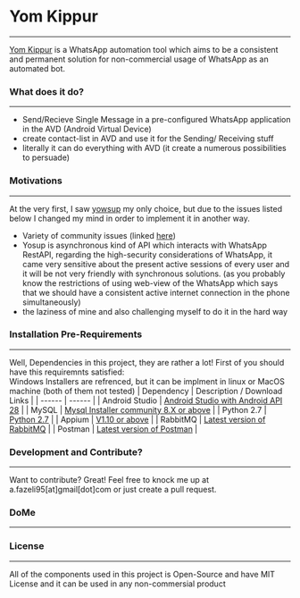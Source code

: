 # Yom Kippur
----
[Yom Kippur](https://en.wikipedia.org/wiki/Yom_Kippur) is a WhatsApp automation tool which aims to be a consistent and permanent solution for non-commercial usage of WhatsApp as an automated bot. 

### What does it do?
----
  - Send/Recieve Single Message in a pre-configured WhatsApp application in the AVD (Android Virtual Device)
  - create contact-list in AVD and use it for the Sending/ Receiving stuff
  - literally it can do everything with AVD (it create a numerous possibilities to persuade)



### Motivations
----
At the very first, I saw [yowsup](https://github.com/tgalal/yowsup) my only choice, but due to the issues listed below I changed my mind in order to implement it in another way.
  - Variety of community issues (linked [here](https://github.com/tgalal/yowsup/issues))
  - Yosup is asynchronous kind of API which interacts with WhatsApp RestAPI, regarding the high-security considerations of WhatsApp, it came very sensitive about the present active sessions of every user and it will be not very friendly with synchronous solutions. (as you probably know the restrictions of using web-view of the WhatsApp which says that we should have a consistent active internet connection in the phone simultaneously)
  - the laziness of mine and also challenging myself to do it in the hard way

### Installation Pre-Requirements
----
Well, Dependencies in this project, they are rather a lot!
First of you should have this requiremnts satisfied:</br>
Windows Installers are refrenced, but it can be implment in linux or MacOS machine (both of them not tested)
| Dependency | Description / Download Links |
| ------ | ------ |
| Android Studio | [Android Studio with Android API 28](https://developer.android.com/studio) |
| MySQL | [Mysql Installer community 8.X or above](https://dev.mysql.com/downloads/installer/) |
| Python 2.7 | [Python 2.7](https://www.python.org/downloads/) |
| Appium | [V1.10 or above](http://appium.io/downloads.html) |
| RabbitMQ | [Latest version of RabbitMQ](https://www.rabbitmq.com/) |
| Postman | [Latest version of Postman](https://www.getpostman.com/downloads/) |





### Development and Contribute?
----
Want to contribute? Great!
Feel free to knock me up at a.fazeli95[at]gmail[dot]com or just create a pull request.



### DoMe
----

### License
----

All of the components used in this project is Open-Source and have MIT License and it can be used in any non-commersial product